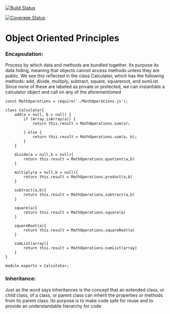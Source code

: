 [![Build Status](https://travis-ci.com/ma867/is219hello.svg?branch=master)](https://travis-ci.com/ma867/is219hello)

[![Coverage Status](https://coveralls.io/repos/github/ma867/is219hello/badge.svg?branch=master)](https://coveralls.io/github/ma867/is219hello?branch=master)


# Object Oriented Principles

### Encapsulation:
Process by which data and methods are bundled together. Its purpose its data hiding, meaning that objects cannot access methods unless they are public. We see this reflected in the class Calculator, which has the following methods: add, divide, multiply, subtract, square, squareroot, and sumList. Since none of these are labeled as private or protected, we can instantiate a calculator object and call on any of the aforementioned

```
const MathOperations = require('./MathOperations.js');

class Calculator{
    add(a = null, b = null) {
        if (Array.isArray(a)) {
            return this.result = MathOperations.sum(a);

        } else {
            return this.result = MathOperations.sum(a, b);
        }
    }

    divide(a = null,b = null){
        return this.result = MathOperations.quotient(a,b)
    }

    multiply(a = null,b = null){
        return this.result = MathOperations.product(a,b)
    }

    subtract(a,b){
        return this.result = MathOperations.subtract(a,b)
    }

    square(a){
        return this.result = MathOperations.square(a)
    }

    squareRoot(a){
        return this.result = MathOperations.squareRoot(a)
    }

    sumList(array){
        return this.result = MathOperations.sumList(array)
    }
}

module.exports = Calculator;
```
### Inheritance:
Just as the word says inheritances is the concept that an extended class, or child class, of a class, or parent class can inherit the properties or methods from its parent class. Its purpose is to make code safe for reuse and to provide an understandable hierarchy for code
```
```